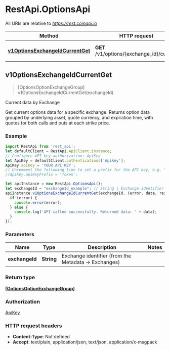 # RestApi.OptionsApi

All URIs are relative to *https://rest.coinapi.io*

Method | HTTP request | Description
------------- | ------------- | -------------
[**v1OptionsExchangeIdCurrentGet**](OptionsApi.md#v1OptionsExchangeIdCurrentGet) | **GET** /v1/options/{exchange_id}/current | Current data by Exchange



## v1OptionsExchangeIdCurrentGet

> [OptionsOptionExchangeGroup] v1OptionsExchangeIdCurrentGet(exchangeId)

Current data by Exchange

Get current options data for a specific exchange.    Returns option data grouped by underlying asset, quote currency, and expiration time,  with quotes for both calls and puts at each strike price.

### Example

```javascript
import RestApi from 'rest_api';
let defaultClient = RestApi.ApiClient.instance;
// Configure API key authorization: ApiKey
let ApiKey = defaultClient.authentications['ApiKey'];
ApiKey.apiKey = 'YOUR API KEY';
// Uncomment the following line to set a prefix for the API key, e.g. "Token" (defaults to null)
//ApiKey.apiKeyPrefix = 'Token';

let apiInstance = new RestApi.OptionsApi();
let exchangeId = "exchangeId_example"; // String | Exchange identifier (from the Metadata -> Exchanges)
apiInstance.v1OptionsExchangeIdCurrentGet(exchangeId, (error, data, response) => {
  if (error) {
    console.error(error);
  } else {
    console.log('API called successfully. Returned data: ' + data);
  }
});
```

### Parameters


Name | Type | Description  | Notes
------------- | ------------- | ------------- | -------------
 **exchangeId** | **String**| Exchange identifier (from the Metadata -&gt; Exchanges) | 

### Return type

[**[OptionsOptionExchangeGroup]**](OptionsOptionExchangeGroup.md)

### Authorization

[ApiKey](../README.md#ApiKey)

### HTTP request headers

- **Content-Type**: Not defined
- **Accept**: text/plain, application/json, text/json, application/x-msgpack

